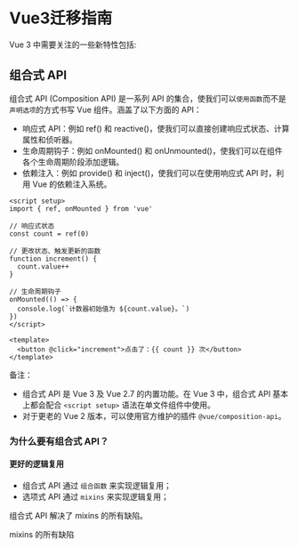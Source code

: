 # Vue3迁移指南

Vue 3 中需要关注的一些新特性包括:

## 组合式 API

组合式 API (Composition API) 是一系列 API 的集合，使我们可以`使用函数`而不是`声明选项`的方式书写 Vue 组件。涵盖了以下方面的 API：

- 响应式 API：例如 ref() 和 reactive()，使我们可以直接创建响应式状态、计算属性和侦听器。
- 生命周期钩子：例如 onMounted() 和 onUnmounted()，使我们可以在组件各个生命周期阶段添加逻辑。
- 依赖注入：例如 provide() 和 inject()，使我们可以在使用响应式 API 时，利用 Vue 的依赖注入系统。

```vue
<script setup>
import { ref, onMounted } from 'vue'

// 响应式状态
const count = ref(0)

// 更改状态、触发更新的函数
function increment() {
  count.value++
}

// 生命周期钩子
onMounted(() => {
  console.log(`计数器初始值为 ${count.value}。`)
})
</script>

<template>
  <button @click="increment">点击了：{{ count }} 次</button>
</template>
```

备注：
- 组合式 API 是 Vue 3 及 Vue 2.7 的内置功能。在 Vue 3 中，组合式 API 基本上都会配合 `<script setup>` 语法在单文件组件中使用。
- 对于更老的 Vue 2 版本，可以使用官方维护的插件 `@vue/composition-api`。

### 为什么要有组合式 API？

#### 更好的逻辑复用

- 组合式 API 通过 `组合函数` 来实现逻辑复用；
- 选项式 API 通过 `mixins` 来实现逻辑复用；

组合式 API 解决了 mixins 的所有缺陷。

mixins 的所有缺陷
